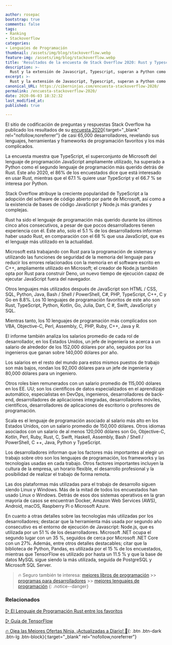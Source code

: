 ```yaml
---

author: rosepac
bootstrap: true
comments: false
tags:
- Ranking
- Stackoverflow
categories:
- Lenguajes de Programación
thumbnail: /assets/img/blog/stackoverflow.webp
feature-img: /assets/img/blog/stackoverflow.webp
title: 'Resultados de la encuesta de Stack Overflow 2020: Rust y Typescript pasan a estar entre los favoritos'
description: >-
  Rust y la extensión de Javascript, Typescript, superan a Python como lenguaje de programación más importantes por la comunidad de desarrolladores de Stack Overflow.
excerpt: >-
  Rust y la extensión de Javascript, Typescript, superan a Python como lenguaje de programación más importantes por la comunidad de desarrolladores de Stack Overflow.
canonical_URL: https://ciberninjas.com/encuesta-stackoverflow-2020/
permalink: /encuesta-stackoverflow-2020/
date: 2020-06-03 18:32:32
last_modified_at: 
published: true

---
```


El sitio de codificación de preguntas y respuestas Stack Overflow ha publicado los resultados de su [encuesta 2020](https://insights.stackoverflow.com/survey/2020#overview){:target="_blank" rel="nofollow,noreferrer"} de casi 65,000 desarrolladores, revelando sus lenguajes, herramientas y frameworks de programación favoritos y los más complicados.

La encuesta muestra que TypeScript, el superconjunto de Microsoft del lenguaje de programación JavaScript ampliamente utilizado, ha superado a Python como el segundo lenguaje de programación más querido detrás de Rust. Este año 2020, el 86% de los encuestados dice que está interesado en usar Rust, mientras que el 67.1 % quiere usar TypeScript y el 66.7 % se interesa por Python.

Stack Overflow atribuye la creciente popularidad de TypeScript a la adopción del software de código abierto por parte de Microsoft, así como a la existencia de bases de código JavaScript y Node.js más grandes y complejas.

Rust ha sido el lenguaje de programación más querido durante los últimos cinco años consecutivos, a pesar de que pocos desarrolladores tienen experiencia con él. Este año, solo el 5.1 % de los desarrolladores informan haber usado Rust, en comparación con el 68 % que usa JavaScript, que es el lenguaje más utilizado en la actualidad.

Microsoft está trabajando con Rust para la programación de sistemas y utilizando las funciones de seguridad de la memoria del lenguaje para reducir los errores relacionados con la memoria en el software escrito en C++, ampliamente utilizado en Microsoft; el creador de Node.js también opta por Rust para construir Deno, un nuevo tiempo de ejecución capaz de ejecutar JavaScript fuera del navegador.

Otros lenguajes más utilizados después de JavaScript son HTML / CSS, SQL, Python, Java, Bash / Shell / PowerShell, C#, PHP, TypeScript, C++, C y Go en 8.8%. Los 10 lenguajes de programación favoritos de este año son Rust, TypeScript, Python, Kotlin, Go, Julia, Dart, C #, Swift, JavaScript y SQL.

Mientras tanto, los 10 lenguajes de programación más complicados son VBA, Objective-C, Perl, Assembly, C, PHP, Ruby, C++, Java y R.

El informe también analiza los salarios promedio de cada rol de desarrollador, en los Estados Unidos, un jefe de ingeniería se acerca a un salario de alrededor de los 152,000 dólares por año, seguidos por los ingenieros que ganan sobre 140,000 dólares por año.

Los salarios en el resto del mundo para estos mismos puestos de trabajo son más bajos, rondan los 92,000 dólares para un jefe de ingeniería y 80,000 dólares para un ingeniero.

Otros roles bien remunerados con un salario promedio de 115,000 dólares en los EE. UU; son los científicos de datos especializados en el aprendizaje automático, especialistas en DevOps, ingenieros, desarrolladores de back-end, desarrolladores de aplicaciones integradas, desarrolladores móviles, científicos, desarrolladores de aplicaciones de escritorio o profesores de programación.

Scala es el lenguaje de programación asociado al salario más alto en los Estados Unidos, con un salario promedio de 150,000 dólares. Otros idiomas asociados con un salario de al menos 120,000 dólares son Go, Objective-C, Kotlin, Perl, Ruby, Rust, C, Swift, Haskell, Assembly, Bash / Shell / PowerShell, C ++, Java, Python y TypeScript.  

Los desarrolladores informan que los factores más importantes al elegir un trabajo sobre otro son los lenguajes de programación, los frameworks y las tecnologías usadas en cada trabajo. Otros factores importantes incluyen la cultura de la empresa, un horario flexible, el desarrollo profesional y la posibilidad de realizar el trabajo de forma remota.

Las dos plataformas más utilizadas para el trabajo de desarrollo siguen siendo Linux y Windows. Más de la mitad de todos los encuestados han usado Linux o Windows. Detrás de esos dos sistemas operativos en la gran mayoría de casos se encuentran Docker, Amazon Web Services (AWS), Android, macOS, Raspberry Pi o Microsoft Azure.

En cuanto a otras detalles sobre las tecnologías más utilizadas por los desarrolladores; destacar que la herramienta más usada por segundo año consecutivo es el entorno de ejecución de Javascript: Node.js, que es utilizada por un 51 % de los desarrolladores. Microsoft .NET ocupa el segundo lugar con un 35 %, seguidos de cerca por Microsoft .NET Core con un 27%. Además, entre otros detalles destacables; citar que la biblioteca de Python, Pandas, es utilizada por el 15 % de los encuestados, mientras que TensorFlow es utilizado por hasta un 11.5 % y que la base de datos MySQL sigue siendo la más utilizada, seguida de PostgreSQL y Microsoft SQL Server.

> 🔥 Seguro también te interesa: [mejores libros de programación](/programar/) >> [programas para desarrolladores](/mejores-sistemas-operativos-para-hackear/) >> [mejores lenguajes de programación](/15-mejores-lenguajes-programacion/)
{: .notice--danger}

### Relacionados

[▷ El Lenguaje de Programación Rust entre los favoritos](https://ciberninjas.com/lenguajes-programaci%C3%B3n-ranking-rust/)

[▷ Guía de TensorFlow](https://ciberninjas.com/tensorflow-guia/)

[🔥 Ojea las Mejores Ofertas Ninja, ¡Actualizadas a Diario! 🎁](https://www.amazon.es/shop/cibercursos){: .btn .btn-dark .btn-lg .btn-block}{:target="_blank" rel="nofollow,noreferrer"}